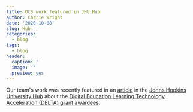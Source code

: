```yaml
---
title: OCS work featured in JHU Hub
author: Carrie Wright
date: '2020-10-08'
slug: Hub
categories:
  - blog
tags:
  - blog
header:
  caption: ''
  image: ''
  preview: yes
---
```

 
Our team's work was recently featured in an [article](https://hub.jhu.edu/at-work/2020/10/07/2020-delta-grants/) in the [Johns Hopkins University Hub](https://hub.jhu.edu/about/) about the [Digital Education Learning Technology Acceleration (DELTA) grant awardees](https://provost.jhu.edu/about/digital-initiatives/delta/2020-delta-awards//).

